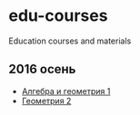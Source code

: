 # edu-courses

Education courses and materials

## 2016 осень

- [Алгебра и геометрия 1](2016-fall/algebra-1)
- [Геометрия 2](2016-fall/geometry-2)
